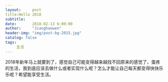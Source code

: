 ```yaml
---
layout:     post
title:Hello 2018
subtitle:   
date:       2018-02-13 6:00:00
author:     "Jianghaowen"
header-img: "img/post-bg-2015.jpg"
catalog: false
tags:
     生活
---
```

2018年新年马上就要到了，感觉自己可能变得越来越找不回原来的感觉了，蛋疼的生活，我到底应该去做什么或者实现什么呢？怎么才能让自己每天都变得快快乐乐呢？希望能享受生活。




